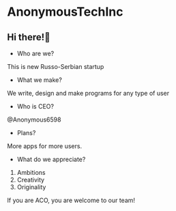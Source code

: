 # AnonymousTechInc
## Hi there!👋

- Who are we?

This is new Russo-Serbian startup

- What we make?

We write, design and make programs for any type of user

- Who is CEO?

@Anonymous6598

- Plans?

More apps for more users.

- What do we appreciate?
1. Ambitions
2. Creativity
3. Originality

If you are ACO, you are welcome to our team!

